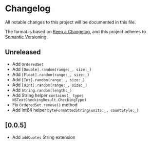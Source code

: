 # Changelog

All notable changes to this project will be documented in this file.

The format is based on [Keep a Changelog](https://keepachangelog.com/en/1.0.0/),
and this project adheres to [Semantic Versioning](https://semver.org/spec/v2.0.0.html).

## Unreleased

- Add `OrderedSet`
- Add `[Double].random(range:_, size:_)`
- Add `[Float].random(range:_, size:_)`
- Add `[Int].random(range:_, size:_)`
- Add `[UInt].random(range:_, size:_)`
- Add `String.random(length:_)`
- Add String helper `contains(_ type: NSTextCheckingResult.CheckingType)`
- Fix `OrderedSet.remove()` method 
- Add Int64 helper `byteFormattedString(units:_, countStyle:_)`

## [0.0.5]

- Add `addQuotes` String extension

